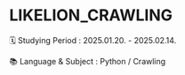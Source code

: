 # LIKELION_CRAWLING

🗓 Studying Period : 2025.01.20. - 2025.02.14. 

📚 Language & Subject : Python / Crawling
